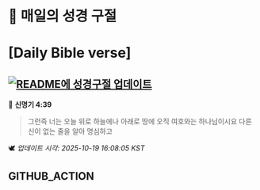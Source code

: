 # 🙏 매일의 성경 구절
# [Daily Bible verse]
## [![README에 성경구절 업데이트](https://github.com/DONGSUKA/first_test/actions/workflows/update-readme-bible.yml/badge.svg)](https://github.com/DONGSUKA/first_test/actions/workflows/update-readme-bible.yml)
<!-- START_BIBLE_VERSE -->
📖 **신명기 4:39**
> 그런즉 너는 오늘 위로 하늘에나 아래로 땅에 오직 여호와는 하나님이시요 다른 신이 없는 줄을 알아 명심하고

🕊️ _업데이트 시각: 2025-10-19 16:08:05 KST_
  <!-- END_BIBLE_VERSE -->
## GITHUB_ACTION
